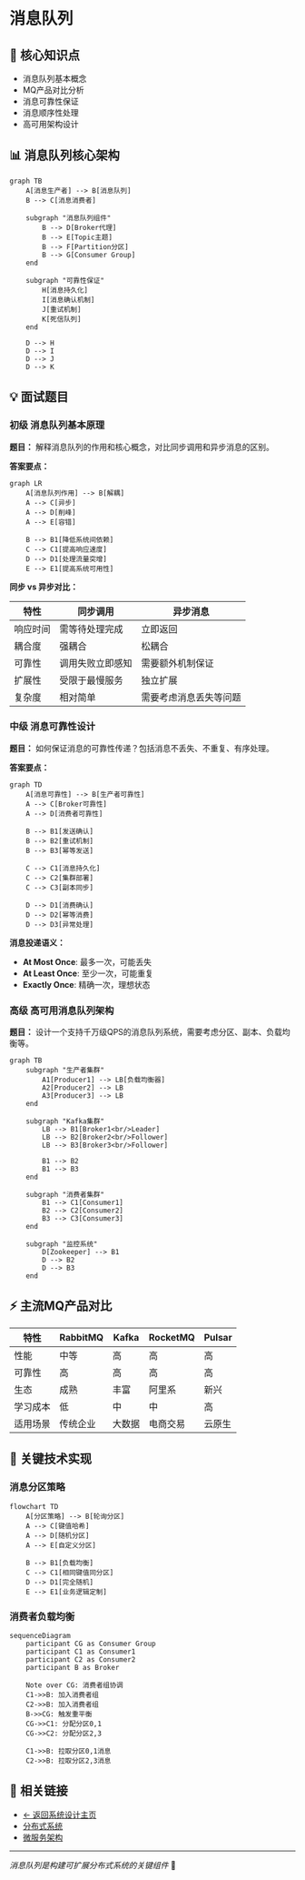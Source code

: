 # 消息队列

## 🎯 核心知识点

- 消息队列基本概念
- MQ产品对比分析
- 消息可靠性保证
- 消息顺序性处理
- 高可用架构设计

## 📊 消息队列核心架构

```mermaid
graph TB
    A[消息生产者] --> B[消息队列]
    B --> C[消息消费者]
    
    subgraph "消息队列组件"
        B --> D[Broker代理]
        B --> E[Topic主题]
        B --> F[Partition分区]
        B --> G[Consumer Group]
    end
    
    subgraph "可靠性保证"
        H[消息持久化]
        I[消息确认机制]
        J[重试机制]
        K[死信队列]
    end
    
    D --> H
    D --> I
    D --> J
    D --> K
```

## 💡 面试题目

### **初级** 消息队列基本原理
**题目：** 解释消息队列的作用和核心概念，对比同步调用和异步消息的区别。

**答案要点：**

```mermaid
graph LR
    A[消息队列作用] --> B[解耦]
    A --> C[异步]
    A --> D[削峰]
    A --> E[容错]
    
    B --> B1[降低系统间依赖]
    C --> C1[提高响应速度]
    D --> D1[处理流量突增]
    E --> E1[提高系统可用性]
```

**同步 vs 异步对比：**

| 特性 | 同步调用 | 异步消息 |
|------|----------|----------|
| 响应时间 | 需等待处理完成 | 立即返回 |
| 耦合度 | 强耦合 | 松耦合 |
| 可靠性 | 调用失败立即感知 | 需要额外机制保证 |
| 扩展性 | 受限于最慢服务 | 独立扩展 |
| 复杂度 | 相对简单 | 需要考虑消息丢失等问题 |

### **中级** 消息可靠性设计
**题目：** 如何保证消息的可靠性传递？包括消息不丢失、不重复、有序处理。

**答案要点：**

```mermaid
graph TD
    A[消息可靠性] --> B[生产者可靠性]
    A --> C[Broker可靠性]
    A --> D[消费者可靠性]
    
    B --> B1[发送确认]
    B --> B2[重试机制]
    B --> B3[幂等发送]
    
    C --> C1[消息持久化]
    C --> C2[集群部署]
    C --> C3[副本同步]
    
    D --> D1[消费确认]
    D --> D2[幂等消费]
    D --> D3[异常处理]
```

**消息投递语义：**
- **At Most Once**: 最多一次，可能丢失
- **At Least Once**: 至少一次，可能重复
- **Exactly Once**: 精确一次，理想状态

### **高级** 高可用消息队列架构
**题目：** 设计一个支持千万级QPS的消息队列系统，需要考虑分区、副本、负载均衡等。

```mermaid
graph TB
    subgraph "生产者集群"
        A1[Producer1] --> LB[负载均衡器]
        A2[Producer2] --> LB
        A3[Producer3] --> LB
    end
    
    subgraph "Kafka集群"
        LB --> B1[Broker1<br/>Leader]
        LB --> B2[Broker2<br/>Follower]
        LB --> B3[Broker3<br/>Follower]
        
        B1 --> B2
        B1 --> B3
    end
    
    subgraph "消费者集群"
        B1 --> C1[Consumer1]
        B2 --> C2[Consumer2]
        B3 --> C3[Consumer3]
    end
    
    subgraph "监控系统"
        D[Zookeeper] --> B1
        D --> B2
        D --> B3
    end
```

## ⚡ 主流MQ产品对比

| 特性 | RabbitMQ | Kafka | RocketMQ | Pulsar |
|------|----------|-------|----------|--------|
| 性能 | 中等 | 高 | 高 | 高 |
| 可靠性 | 高 | 高 | 高 | 高 |
| 生态 | 成熟 | 丰富 | 阿里系 | 新兴 |
| 学习成本 | 低 | 中 | 中 | 高 |
| 适用场景 | 传统企业 | 大数据 | 电商交易 | 云原生 |

## 🔧 关键技术实现

### 消息分区策略

```mermaid
flowchart TD
    A[分区策略] --> B[轮询分区]
    A --> C[键值哈希]
    A --> D[随机分区]
    A --> E[自定义分区]
    
    B --> B1[负载均衡]
    C --> C1[相同键值同分区]
    D --> D1[完全随机]
    E --> E1[业务逻辑定制]
```

### 消费者负载均衡

```mermaid
sequenceDiagram
    participant CG as Consumer Group
    participant C1 as Consumer1
    participant C2 as Consumer2
    participant B as Broker
    
    Note over CG: 消费者组协调
    C1->>B: 加入消费者组
    C2->>B: 加入消费者组
    B->>CG: 触发重平衡
    CG->>C1: 分配分区0,1
    CG->>C2: 分配分区2,3
    
    C1->>B: 拉取分区0,1消息
    C2->>B: 拉取分区2,3消息
```

## 🔗 相关链接

- [← 返回系统设计主页](./README.md)
- [分布式系统](./distributed-systems.md)
- [微服务架构](./microservices-architecture.md)

---

*消息队列是构建可扩展分布式系统的关键组件* 📨 